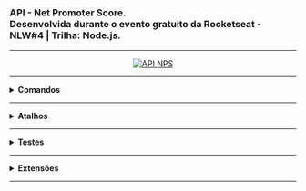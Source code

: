 <h3>API - Net Promoter Score.<br />Desenvolvida durante o evento gratuito da Rocketseat - NLW#4 | Trilha: Node.js.</h3>

<hr />

<p align="center">
  <a href="#">
    <img 
         src="https://github.com/lucasrmagalhaes/API_NPS_NLW4-Node.js/blob/main/api/src/assets/img/project.jpg" 
         alt="API NPS" 
    />
  </a>
</p>

<hr />

<details>
    <summary><strong>Comandos</strong></summary>
    <br />
    <p>Comando utilizando durante o desenvolvimento.</p>
    <br />
    <pre>yarn init</pre>
    <pre>yarn add express</pre>
    <pre>yarn add @types/express -D</pre>
    <pre>yarn add typescript -D</pre>
    <pre>yarn tsc --init</pre>
    <pre>yarn add ts-node-dev -D</pre>
    <pre>yarn add typeorm reflect-metadata</pre>
    <pre>yarn add sqlite3</pre>
    <pre>yarn dev</pre>
    <pre>yarn typeorm</pre>
    <pre>npx typeorm migration:create -n CreateUsers</pre>
    <pre>yarn typeorm migration:run</pre>
    <pre>yarn typeorm migration:revert</pre>
    <pre>yarn add uuid</pre>
    <pre>yarn add @types/uuid -D</pre>
    <pre>npx typeorm migration:create -n CreateSurveys</pre>
    <pre>yarn add jest @types/jest -D</pre>
    <pre>npx jest --init</pre>
    <pre>yarn add ts-jest -D</pre>
    <pre>npm i --save-dev @types/jest</pre>
    <pre>npm i jest -D</pre>
    <pre>yarn add cross-env -D</pre>
    <pre>npm install supertest @types/supertest -D</pre>
    <pre>npx typeorm migration:create -n CreateSurveysUsers</pre>
    <pre>npm i nodemailer</pre>
    <pre>npm install handlebars</pre>
    <pre>yarn add yup</pre>
    <pre>yarn add express-async-errors</pre>
</details>

<hr />

<details>
    <summary><strong>Atalhos</strong></summary>
    <br />
    <p align="left">
        <ul>
            <li>Removendo os imports: Alt + Shift + O</li>
            <li>Renomear mais de uma linha: Ctrl + Shift + L</li>
        </ul>
    </p>
</details>

<hr />

<details>
    <summary><strong>Testes</strong></summary>
    <br />
    <p align="left">
        <strong>Testes Automatizados</strong> <br /><br />
        Testes Unitários <br /> <br />
        Testes de Integração <br />
        -> routes -> controller -> respository <br />
        <- repository <- controller <- response
    </p>
</details>

<hr />

<details>
    <summary><strong>Extensões</strong></summary>
    <br />
    <ul>
        <li>Omni</li>
        <li>Material Icon Theme</li>
        <li>Code Spell Checker</li>
        <li>Bracket Pair Colorizer</li>
    </ul>
</details>

<hr />
